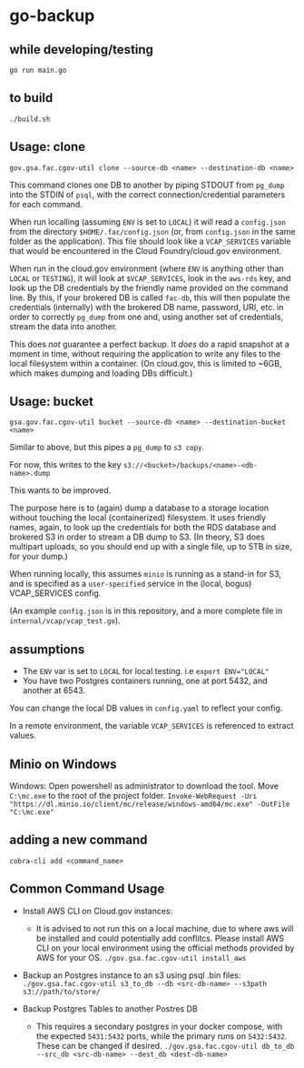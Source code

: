 # go-backup

## while developing/testing

```
go run main.go
```

## to build

```
./build.sh
```

## Usage: clone

```
gov.gsa.fac.cgov-util clone --source-db <name> --destination-db <name>
```

This command clones one DB to another by piping STDOUT from `pg_dump` into the STDIN of `psql`, with the correct connection/credential parameters for each command.

When run localling (assuming `ENV` is set to `LOCAL`) it will read a `config.json` from the directory `$HOME/.fac/config.json` (or, from `config.json` in the same folder as the application). This file should look like a `VCAP_SERVICES` variable that would be encountered in the Cloud Foundry/cloud.gov environment.

When run in the cloud.gov environment (where `ENV` is anything other than `LOCAL` or `TESTING`), it will look at `$VCAP_SERVICES`, look in the `aws-rds` key, and look up the DB credentials by the friendly name provided on the command line. By this, if your brokered DB is called `fac-db`, this will then populate the credentials (internally) with the brokered DB name, password, URI, etc. in order to correctly `pg_dump` from one and, using another set of credentials, stream the data into another.

This does *not* guarantee a perfect backup. It *does* do a rapid snapshot at a moment in time, without requiring the application to write any files to the local filesystem within a container. (On cloud.gov, this is limited to ~6GB, which makes dumping and loading DBs difficult.)

## Usage: bucket

```
gsa.gov.fac.cgov-util bucket --source-db <name> --destination-bucket <name>
```

Similar to above, but this pipes a `pg_dump` to `s3 copy`.

For now, this writes to the key `s3://<bucket>/backups/<name>-<db-name>.dump`

This wants to be improved.

The purpose here is to (again) dump a database to a storage location without touching the local (containerized) filesystem. It uses friendly names, again, to look up the credentials for both the RDS database and brokered S3 in order to stream a DB dump to S3. (In theory, S3 does multipart uploads, so you should end up with a single file, up to 5TB in size, for your dump.)

When running locally, this assumes `minio` is running as a stand-in for S3, and is specified as a `user-specified` service in the (local, bogus) VCAP_SERVICES config.

(An example `config.json` is in this repository, and a more complete file in `internal/vcap/vcap_test.go`).


## assumptions

* The `ENV` var is set to `LOCAL` for local testing. i.e `export ENV="LOCAL"`
* You have two Postgres containers running, one at port 5432, and another at 6543.

You can change the local DB values in `config.yaml` to reflect your config.

In a remote environment, the variable `VCAP_SERVICES` is referenced to extract values.

## Minio on Windows
Windows: Open powershell as administrator to download the tool. Move `C:\mc.exe` to the root of the project folder.
`Invoke-WebRequest -Uri "https://dl.minio.io/client/mc/release/windows-amd64/mc.exe" -OutFile "C:\mc.exe"`

## adding a new command
`cobra-cli add <command_name>`

## Common Command Usage
- Install AWS CLI on Cloud.gov instances:
    - It is advised to not run this on a local machine, due to where aws will be installed and could potentially add conflitcs. Please install AWS CLI on your local environment using the official methods provided by AWS for your OS.
`./gov.gsa.fac.cgov-util install_aws`

- Backup an Postgres instance to an s3 using psql .bin files:
`./gov.gsa.fac.cgov-util s3_to_db --db <src-db-name> --s3path s3://path/to/store/`

- Backup Postgres Tables to another Postres DB
    - This requires a secondary postgres in your docker compose, with the expected `5431:5432` ports, while the primary runs on `5432:5432`. These can be changed if desired.
`./gov.gsa.fac.cgov-util db_to_db --src_db <src-db-name> --dest_db <dest-db-name>`
